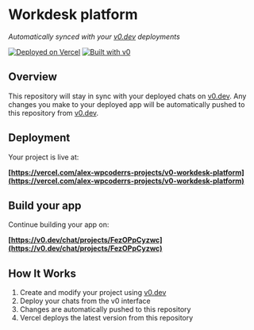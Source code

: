 # Workdesk platform

*Automatically synced with your [v0.dev](https://v0.dev) deployments*

[![Deployed on Vercel](https://img.shields.io/badge/Deployed%20on-Vercel-black?style=for-the-badge&logo=vercel)](https://vercel.com/alex-wpcoderrs-projects/v0-workdesk-platform)
[![Built with v0](https://img.shields.io/badge/Built%20with-v0.dev-black?style=for-the-badge)](https://v0.dev/chat/projects/FezOPpCyzwc)

## Overview

This repository will stay in sync with your deployed chats on [v0.dev](https://v0.dev).
Any changes you make to your deployed app will be automatically pushed to this repository from [v0.dev](https://v0.dev).

## Deployment

Your project is live at:

**[https://vercel.com/alex-wpcoderrs-projects/v0-workdesk-platform](https://vercel.com/alex-wpcoderrs-projects/v0-workdesk-platform)**

## Build your app

Continue building your app on:

**[https://v0.dev/chat/projects/FezOPpCyzwc](https://v0.dev/chat/projects/FezOPpCyzwc)**

## How It Works

1. Create and modify your project using [v0.dev](https://v0.dev)
2. Deploy your chats from the v0 interface
3. Changes are automatically pushed to this repository
4. Vercel deploys the latest version from this repository